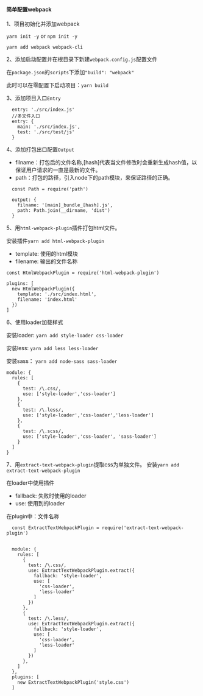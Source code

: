 #### 简单配置webpack

1、项目初始化并添加webpack

`yarn init -y` or `npm init -y`

`yarn add webpack webpack-cli`

2、添加启动配置并在根目录下新建`webpack.config.js`配置文件

在`package.json`的`scripts`下添加`"build": "webpack"`

此时可以在零配置下启动项目：`yarn build`

3、添加项目入口`Entry`

```
  entry: './src/index.js'
  //多文件入口
  entry: {
    main: './src/index.js',
    test: './src/test/js'
  }
```
4、添加打包出口配置`Output`

- filname：打包后的文件名称,[hash]代表当文件修改时会重新生成hash值，以保证用户请求的一直是最新的文件。
- path：打包的路径，引入node下的path模块，来保证路径的正确。

```
  const Path = require('path')

  output: {
    filname: '[main]_bundle_[hash].js',
    path: Path.join(__dirname, 'dist')
  }
```
5、用`html-webpack-plugin`插件打包html文件。

  安装插件`yarn add html-webpack-plugin`

  - template: 使用的html模块
  - filename: 输出的文件名称
  
  ```
  const HtmlWebpackPlugin = require('html-webpack-plugin')

  plugins: [
    new HtmlWebpackPlugin({
      template: './src/index.html',
      filename: 'index.html'
    })
  ]
  ```

6、使用loader加载样式

安装loader: `yarn add style-loader css-loader`

安装less: `yarn add less less-loader`

安装sass： `yarn add node-sass sass-loader`

```
module: {
  rules: [
    {
      test: /\.css/,
      use: ['style-loader','css-loader']
    },
    {
      test: /\.less/,
      use: ['style-loader','css-loader','less-loader']
    },
    {
      test: /\.scss/,
      use: ['style-loader','css-loader', 'sass-loader']
    }
  ]
}
```

7、用`extract-text-webpack-plugin`提取css为单独文件。
安装`yarn add extract-text-webpack-plugin`

在loader中使用插件
- fallback: 失败时使用的loader 
- use: 使用到的loader

在plugin中：文件名称

```
  const ExtractTextWebpackPlugin = require('extract-text-webpack-plugin')


  module: {
    rules: [
      {
        test: /\.css/,
        use: ExtractTextWebpackPlugin.extract({
          fallback: 'style-loader',
          use: [
            'css-loader',
            'less-loader'
          ]
        })
      },
      {
        test: /\.less/,
        use: ExtractTextWebpackPlugin.extract({
          fallback: 'style-loader',
          use: [
            'css-loader',
            'less-loader'
          ]
        })
      },
    ]
  },
  plugins: [
    new ExtractTextWebpackPlugin('style.css')
  ]
```



